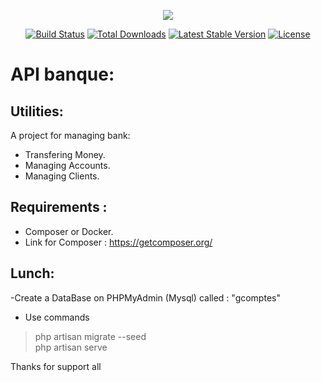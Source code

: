 <p align="center"><img src="https://laravel.com/assets/img/components/logo-laravel.svg"></p>

<p align="center">
<a href="https://travis-ci.org/laravel/framework"><img src="https://travis-ci.org/laravel/framework.svg" alt="Build Status"></a>
<a href="https://packagist.org/packages/laravel/framework"><img src="https://poser.pugx.org/laravel/framework/d/total.svg" alt="Total Downloads"></a>
<a href="https://packagist.org/packages/laravel/framework"><img src="https://poser.pugx.org/laravel/framework/v/stable.svg" alt="Latest Stable Version"></a>
<a href="https://packagist.org/packages/laravel/framework"><img src="https://poser.pugx.org/laravel/framework/license.svg" alt="License"></a>
</p>

# API banque:
## Utilities:
A project for managing bank:<br>
- Transfering Money. <br>
- Managing Accounts. <br>
- Managing Clients.
## Requirements :
- Composer or Docker.
- Link for Composer : https://getcomposer.org/
## Lunch: 
-Create a DataBase on PHPMyAdmin (Mysql) called : "gcomptes"<br>
- Use commands<br> 
 > php artisan migrate --seed <br>
 > php artisan serve

 Thanks for support all



